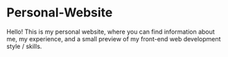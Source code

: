 # Personal-Website
Hello! This is my personal website, where you can find information about me, my experience, and a small preview of my front-end web development style / skills.
